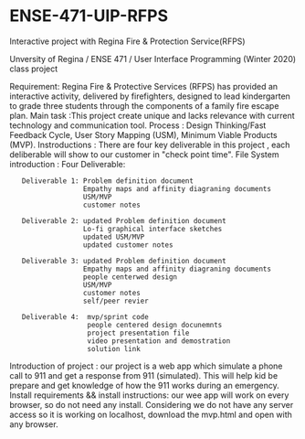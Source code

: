 # ENSE-471-UIP-RFPS
Interactive project with Regina Fire &amp; Protection Service(RFPS)

Unversity of Regina / ENSE 471 / User Interface Programming (Winter 2020) class project

Requirement:
  Regina Fire & Protective Services (RFPS) has provided an interactive activity, delivered by firefighters, designed to lead
kindergarten to grade three students through the components of a family fire escape plan.
  Main task :This project create unique and lacks relevance with current technology and communication tool.
Process :
  Design Thinking/Fast Feedback Cycle, User Story Mapping (USM), Minimum Viable Products (MVP).
Instroductions : 
  There are four key deliverable in this project , each deliberable will show to our customer in "check point time".
File System introduction :
  Four Deliverable:
  
       Deliverable 1: Problem definition document
                      Empathy maps and affinity diagraning documents
                      USM/MVP
                      customer notes
                
       Deliverable 2: updated Problem definition document
                      Lo-fi graphical interface sketches
                      updated USM/MVP
                      updated customer notes
                    
       Deliverable 3: updated Problem definition document
                      Empathy maps and affinity diagraning documents
                      people centerwed design
                      USM/MVP
                      customer notes
                      self/peer revier
                      
       Deliverable 4:  mvp/sprint code
                       people centered design docunemnts
                       project presentation file
                       video presentation and demostration
                       solution link
                       
Introduction of project :
         our project is a web app which simulate a phone call to 911 and get a response from 911 (simulated). This will help kid be prepare and get knowledge of how the 911 works during an emergency.
Install requirements && install instructions:
         our wee app will work on every browser, so do not need any install.
         Considering we do not have any server access so it is working on localhost, download the mvp.html and open with any browser.
                       
                       
                     
                      
                
                      
